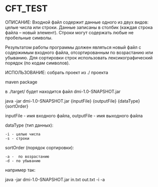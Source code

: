 # CFT_TEST

ОПИСАНИЕ:
Входной файл содержит данные одного из двух видов: целые числа или строки. Данные записаны
в столбик (каждая строка файла – новый элемент). Строки могут содержать любые не пробельные
символы.

Результатом работы программы должен являться новый файл с содержимым входного файла,
отсортированным по возрастанию или убыванию. Для сортировки строк использовать
лексикографический порядок (по кодам символов).


ИСПОЛЬЗОВАНИЕ:
собрать проект из ./ проекта

maven package

в ./target/ будет находится файл dmi-1.0-SNAPSHOT.jar

java -jar dmi-1.0-SNAPSHOT.jar {inputFile} {outputFile} {dataType} {sortOrder}

inputFile - имя входного файла, outputFile -  имя выходного файла

dataType (тип данных):

    -i - целые числа
    -s - строки
sortOrder (порядок сортировки):

    -a -  по возрастанию
    -d - по убыванию

например так:

java -jar dmi-1.0-SNAPSHOT.jar in.txt out.txt -i -a

